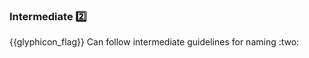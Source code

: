 <div id="title">

### Intermediate :two:

<span id="prereqs"></span>

</div>
<span id="outcomes">{{glyphicon_flag}} Can follow intermediate guidelines for naming :two:</span>

<div id="body">

<include src="useNameExplain/unit-inParent-asPanel.md" boilerplate />
<include src="notTooLongNorShort/unit-inParent-asPanel.md" boilerplate />
<include src="avoidMisleadingNames/unit-inParent-asPanel.md" boilerplate />

</div>

<div id="extras">
</div>